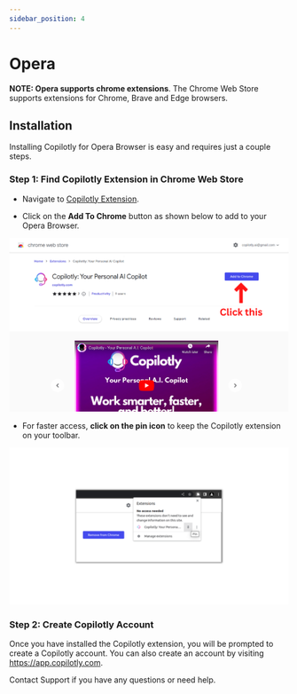```yaml
---
sidebar_position: 4
---
```


# Opera

**NOTE: Opera supports chrome extensions**. The Chrome Web Store supports extensions for Chrome, Brave and Edge browsers.

## Installation

Installing Copilotly for Opera Browser is easy and requires just a couple steps.

### Step 1: Find Copilotly Extension in Chrome Web Store

- Navigate to [Copilotly Extension](https://chrome.google.com/webstore/detail/copilotly-your-personal-a/fnpfnkfggchkcaheehdgmdapnomokajo?hl=en&authuser=1).

- Click on the **Add To Chrome** button as shown below to add to your Opera Browser.

![Add to chrome](./img/add-to-chrome.png)

- For faster access, **click on the pin icon** to keep the Copilotly extension on your toolbar.

![Pin to toolbar](./img/pin.png)

### Step 2: Create Copilotly Account

Once you have installed the Copilotly extension, you will be prompted to create a Copilotly account. You can also create an account by visiting <https://app.copilotly.com>.

Contact Support if you have any questions or need help.
